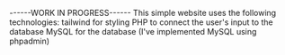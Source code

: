 ------WORK IN PROGRESS------
This simple website uses the following technologies:
tailwind for styling
PHP to connect the user's input to the database
MySQL for the database (I've implemented MySQL using phpadmin)


